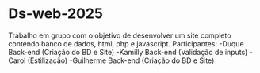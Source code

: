 # Ds-web-2025
Trabalho em grupo com o objetivo de desenvolver um site completo contendo banco de dados, html, php e javascript.
Participantes:
-Duque Back-end (Criação do BD e Site)
-Kamilly Back-end (Validação de inputs)
-Carol (Estilização)
-Guilherme Back-end (Criação do BD e Site)